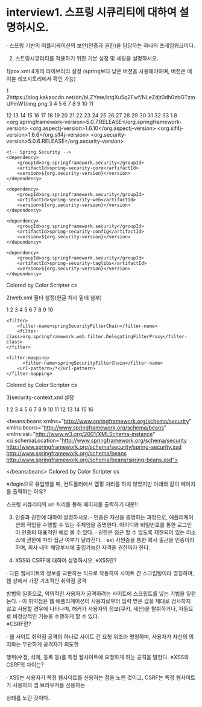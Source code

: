 # interview1. 스프링 시큐리티에 대하여 설명하시오.
· 스프링 기반의 어플리케이션의 보안(인증과 권한)을 담당하는 하나의 프레임워크이다.



2. 스트링시큐리티를 적용하기 위한 기본 설정 및 세팅을 설명하시오.



1)pox.xml 4개의 라이브러리 설정 (spring보다 낮은 버전을 사용해야하며, 버전은 메이븐 레포지토리에서 확인 가능)

1
2https://blog.kakaocdn.net/dn/bLZYme/btqXu5q2Fwf/NLeZdjt0dh0zbGTzmUPmW1/img.png
3
4
5
6
7
8
9
10
11


12
13
14
15
16
17
18
19
20
21
22
23
24
25
26
27
28
29
30
31
32
33
    <properties>
        <java-version>1.8</java-version>
        <org.springframework-version>5.0.7.RELEASE</org.springframework-version>
        <org.aspectj-version>1.6.10</org.aspectj-version>
        <org.slf4j-version>1.6.6</org.slf4j-version>
        <org.security-version>5.0.6.RELEASE</org.security-version>
    </properties>

    <!-- Spring Security -->
    <dependency>
        <groupId>org.springframework.security</groupId>
        <artifactId>spring-security-core</artifactId>
        <version>${org.security-version}</version>
    </dependency>

    <dependency>
        <groupId>org.springframework.security</groupId>
        <artifactId>spring-security-web</artifactId>
        <version>${org.security-version}</version>
    </dependency>

    <dependency>
        <groupId>org.springframework.security</groupId>
        <artifactId>spring-security-config</artifactId>
        <version>${org.security-version}</version>
    </dependency>

    <dependency>
        <groupId>org.springframework.security</groupId>
        <artifactId>spring-security-taglibs</artifactId>
        <version>${org.security-version}</version>
    </dependency>
 </dependencies>
Colored by Color Scripter
cs


2)web.xml 필터 설정(한글 처리 밑에 첨부)

1
2
3
4
5
6
7
8
9
10
   <!-- Spring Security Filter -->
    <filter>
        <filter-name>springSecurityFilterChain</filter-name>
        <filter-class>org.springframework.web.filter.DelegatingFilterProxy</filter-class>
    </filter>

    <filter-mapping>
          <filter-name>springSecurityFilterChain</filter-name>
        <url-pattern>/*</url-pattern>
    </filter-mapping>
Colored by Color Scripter
cs


3)security-context.xml 설정

1
2
3
4
5
6
7
8
9
10
11
12
13
14
15
16
 <?xml version="1.0" encoding="UTF-8"?>
 <beans:beans xmlns="http://www.springframework.org/schema/security"
    xmlns:beans="http://www.springframework.org/schema/beans"
    xmlns:xsi="http://www.w3.org/2001/XMLSchema-instance"
    xsi:schemaLocation="http://www.springframework.org/schema/security http://www.springframework.org/schema/security/spring-security.xsd
      http://www.springframework.org/schema/beans http://www.springframework.org/schema/beans/spring-beans.xsd">
    
   <http> 
      <form-login />
   </http> 
   
   <!-- provider --> 
   <authentication-manager>
   </authentication-manager>   
    
 </beans:beans>
Colored by Color Scripter
cs


※/login으로 유입했을 때, 컨트롤러에서 맵핑 처리를 하지 않았지만 아래와 같이 페이지를 출력하는 이유?

   스프링 시큐리티의 url 처리를 통해 페이지를 출력하기 때문!!


3. 인증과 권한에 대하여 설명하시오.
· 인증은 자신을 증명하는 과정으로, 애플리케이션의 작업을 수행할 수 있는 주체임을 증명한다.
  아이디와 비밀번호를 통한 로그인이 인증의 대표적인 예로 볼 수 있다. 
· 권한은 접근 할 수 없도록 제한되어 있는 리소스에 권한에 따라 접근 여부가 달라진다.
· ex) 사원증을 통한 회사 출근을 인증이라 하며, 회사 내의 해당부서에 출입가능한 자격을 권한이라 한다.  



4. XSS와 CSRF에 대하여 설명하시오. 
※XSS란?

· 다른 웹사이트와 정보를 교환하는 식으로 작동하여 사이트 간 스크립팅이라 명칭하며, 웹 상에서 가장 기초적인 취약점 공격

  방법의 일종으로, 악의적인 사용자가 공격하려는 사이트에 스크립트를 넣는 기법을 일컫는다.
· 이 취약점은 웹 애플리케이션이 사용자로부터 입력 받은 값을 제대로 검사하지 않고 사용할 경우에 나타나며,
  해커가 사용자의 정보(쿠키, 세션)을 탈취하거나, 자동으로 비정상적인 기능을 수행하게 할 수 있다.  
※CSRF란?

· 웹 사이트 취약점 공격의 하나로 사이트 간 요청 위조라 명칭하며, 사용자가 자신의 의지와는 무관하게 공격자가 의도한

  행위(수정, 삭제, 등록 등)를 특정 웹사이트에 요청하게 하는 공격을 말한다.
※XSS와 CSRF의 차이는? 

· XSS는 사용자가 특정 웹사이트를 신용하는 점을 노린 것이고, CSRF는 특정 웹사이트가 사용자의 엡 브라우저를 신용하는

 상태를 노린 것이다.



